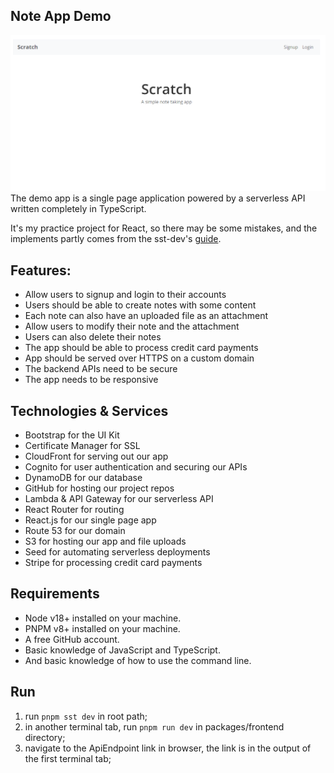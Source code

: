 ## Note App Demo

![alt img](image.png)
The demo app is a single page application powered by a serverless API written completely in TypeScript.

It's my practice project for React, so there may be some mistakes, and the implements partly comes from the sst-dev's [guide](https://sst.dev/guide).

## Features:

- Allow users to signup and login to their accounts
- Users should be able to create notes with some content
- Each note can also have an uploaded file as an attachment
- Allow users to modify their note and the attachment
- Users can also delete their notes
- The app should be able to process credit card payments
- App should be served over HTTPS on a custom domain
- The backend APIs need to be secure
- The app needs to be responsive

## Technologies & Services

- Bootstrap for the UI Kit
- Certificate Manager for SSL
- CloudFront for serving out our app
- Cognito for user authentication and securing our APIs
- DynamoDB for our database
- GitHub for hosting our project repos
- Lambda & API Gateway for our serverless API
- React Router for routing
- React.js for our single page app
- Route 53 for our domain
- S3 for hosting our app and file uploads
- Seed for automating serverless deployments
- Stripe for processing credit card payments

## Requirements

- Node v18+ installed on your machine.
- PNPM v8+ installed on your machine.
- A free GitHub account.
- Basic knowledge of JavaScript and TypeScript.
- And basic knowledge of how to use the command line.

## Run

1. run `pnpm sst dev` in root path;
2. in another terminal tab, run `pnpm run dev` in packages/frontend directory;
3. navigate to the ApiEndpoint link in browser, the link is in the output of the first terminal tab;
